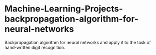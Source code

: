 # Machine-Learning-Projects-backpropagation-algorithm-for-neural-networks
Backpropagation algorithm for neural networks and apply it to the task of hand-written digit recognition.
